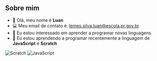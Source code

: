 ## Sobre mim
- 👻 Olá, meu nome é **Luan**
- 💻  Meu email de contato é: lemes.silva.luan@escola.pr.gov.br
- 💭 Eu estou interessado em aprender a programar novas linguagens.
- 📌 Eu estou aprendendo a programar recentemente a linguagem de **JavaScript** e **Scratch**

![Scratch](https://img.shields.io/badge/Scratch-4D97FF?style=for-the-badge&logo=Scratch&logoColor=white)
![JavaScript](https://img.shields.io/badge/JavaScript-323330?style=for-the-badge&logo=javascript&logoColor=F7DF1E)
